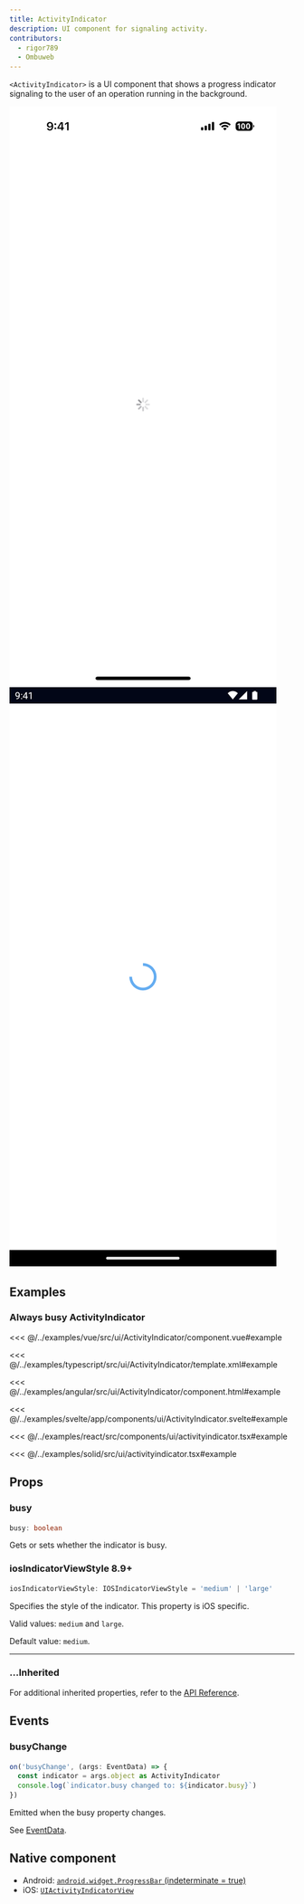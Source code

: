 ```yaml
---
title: ActivityIndicator
description: UI component for signaling activity.
contributors:
  - rigor789
  - Ombuweb
---
```


`<ActivityIndicator>` is a UI component that shows a progress indicator signaling to the user of an operation running in the background.

<DeviceFrame type="ios">
<img src="../assets/images/screenshots/ios/ActivityIndicator.png"/>
</DeviceFrame>
<DeviceFrame type="android">
<img src="../assets/images/screenshots/android/ActivityIndicator.png"/>
</DeviceFrame>

## Examples

### Always busy ActivityIndicator

<Tabs>
<Tab flavor="vue">

<<< @/../examples/vue/src/ui/ActivityIndicator/component.vue#example

</Tab>
<Tab flavor="typescript">

<<< @/../examples/typescript/src/ui/ActivityIndicator/template.xml#example

</Tab>
<Tab flavor="angular">

<<< @/../examples/angular/src/ui/ActivityIndicator/component.html#example

</Tab>
<Tab flavor="svelte">

<<< @/../examples/svelte/app/components/ui/ActivityIndicator.svelte#example

</Tab>
<Tab flavor="react">

<<< @/../examples/react/src/components/ui/activityindicator.tsx#example

</Tab>

</Tab>
<Tab flavor="solid">

<<< @/../examples/solid/src/ui/activityindicator.tsx#example

</Tab>
</Tabs>

## Props

### busy

```ts
busy: boolean
```

Gets or sets whether the indicator is busy.

### iosIndicatorViewStyle 8.9+

```ts
iosIndicatorViewStyle: IOSIndicatorViewStyle = 'medium' | 'large'
```

Specifies the style of the indicator. This property is iOS specific.

Valid values: `medium` and `large`.

Default value: `medium`.

---

### ...Inherited

For additional inherited properties, refer to the [API Reference](/api/class/ActivityIndicator).

## Events

### busyChange

```ts
on('busyChange', (args: EventData) => {
  const indicator = args.object as ActivityIndicator
  console.log(`indicator.busy changed to: ${indicator.busy}`)
})
```

Emitted when the busy property changes.

See [EventData](/api/interface/EventData).

## Native component

- Android: [`android.widget.ProgressBar` (indeterminate = true)](https://developer.android.com/reference/android/widget/ProgressBar.html)
- iOS: [`UIActivityIndicatorView`](https://developer.apple.com/documentation/uikit/uiactivityindicatorview)
